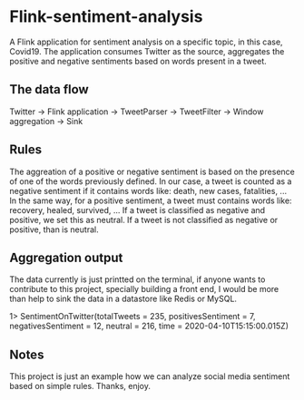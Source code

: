 # Flink-sentiment-analysis

A Flink application for sentiment analysis on a specific topic, in this case, Covid19.
The application consumes Twitter as the source, aggregates the positive and negative sentiments based on words present in a tweet.

## The data flow
Twitter -> Flink application -> TweetParser -> TweetFilter -> Window aggregation -> Sink

## Rules
The aggreation of a positive or negative sentiment is based on the presence of one of the words previously defined.
In our case, a tweet is counted as a negative sentiment if it contains words like: death, new cases, fatalities, ...
In the same way, for a positive sentiment, a tweet must contains words like: recovery, healed, survived, ...
If a tweet is classified as negative and positive, we set this as neutral. If a tweet is not classified as negative or positive, than is neutral. 


## Aggregation output
The data currently is just printted on the terminal, if anyone wants to contribute to this project, specially building a front end, I would be more than help to sink the data in a datastore like Redis or MySQL.

1> SentimentOnTwitter(totalTweets = 235, positivesSentiment = 7, negativesSentiment = 12, neutral = 216, time = 2020-04-10T15:15:00.015Z)

## Notes
This project is just an example how we can analyze social media sentiment based on simple rules.
Thanks, enjoy.
